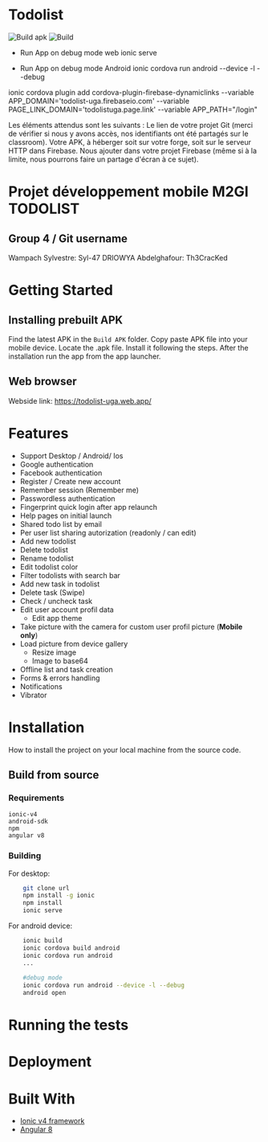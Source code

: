 # Todolist
![Build apk](https://github.com/Th3CracKed/todolist/workflows/Build%20apk/badge.svg)
![Build](https://github.com/Th3CracKed/todolist/workflows/Build/badge.svg)

- Run App on debug mode web
ionic serve

- Run App on debug mode Android
ionic cordova run android --device -l --debug


ionic cordova plugin add cordova-plugin-firebase-dynamiclinks --variable APP_DOMAIN='todolist-uga.firebaseio.com' --variable PAGE_LINK_DOMAIN='todolistuga.page.link' --variable APP_PATH="/login"



Les éléments attendus sont les suivants :
Le lien de votre projet Git (merci de vérifier si nous y avons accès, nos identifiants ont été partagés sur le classroom).
Votre APK, à héberger soit sur votre forge, soit sur le serveur HTTP dans Firebase.
Nous ajouter dans votre projet Firebase (même si à la limite, nous pourrons faire un partage d'écran à ce sujet).







Projet développement mobile M2GI TODOLIST
=========================================

Group 4 / Git username
---------------------

Wampach Sylvestre: Syl-47
DRIOWYA Abdelghafour:  Th3CracKed



Getting Started
===============

## Installing prebuilt APK

Find the latest APK in the `Build APK` folder.
Copy paste APK file into your mobile device. Locate the .apk file. Install it following the steps.
After the installation run the app from the app launcher.

## Web browser

Webside link: https://todolist-uga.web.app/



Features
========

  * Support Desktop / Android/ Ios
  * Google authentication
  * Facebook authentication
  * Register / Create new account
  * Remember session (Remember me)
  * Passwordless authentication
  * Fingerprint quick login after app relaunch
  * Help pages on initial launch
  * Shared todo list by email
  * Per user list sharing autorization (readonly / can edit)
  * Add new todolist
  * Delete todolist
  * Rename todolist
  * Edit todolist color
  * Filter todolists with search bar
  * Add new task in todolist
  * Delete task (Swipe)
  * Check / uncheck task
  * Edit user account profil data
    - Edit app theme
  * Take picture with the camera for custom user profil picture (**Mobile only**)
  * Load picture from device gallery
    - Resize image
    - Image to base64
  * Offline list and task creation
  * Forms & errors handling
  * Notifications
  * Vibrator


Installation
============

How to install the project on your local machine from the source code.

## Build from source ##


### Requirements
    ionic-v4
    android-sdk
    npm
    angular v8

### Building

For desktop:
```bash
    git clone url
    npm install -g ionic
    npm install
    ionic serve

```

For android device:
```bash
    ionic build
    ionic cordova build android
    ionic cordova run android
    ...
    
    #debug mode
    ionic cordova run android --device -l --debug
    android open
```

Running the tests
=================



Deployment
==========


Built With
==========

 * [Ionic v4 framework](https://ionicframework.com/)
 * [Angular 8](https://angular.io/)
